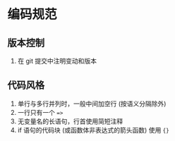 # 编码规范

## 版本控制

1. 在 git 提交中注明变动和版本

## 代码风格

1. 单行与多行并列时，一般中间加空行 (按语义分隔除外)
2. 一行只有一个 `=>`
3. 无变量名的长语句，行首使用简短注释
4. if 语句的代码块 (或函数体非表达式的箭头函数) 使用 `{}`
